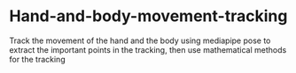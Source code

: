 # Hand-and-body-movement-tracking
Track the movement of the hand and the body using mediapipe pose to extract the important points in the tracking, then use mathematical methods for the tracking
